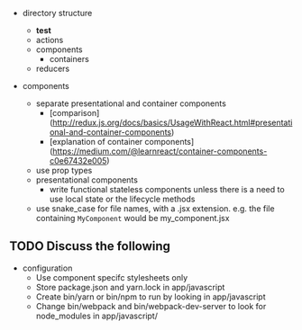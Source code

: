 - directory structure
   - __test__ 
   - actions
   - components
       - containers
   - reducers
   
- components
    - separate presentational and container components
        - [comparison] (http://redux.js.org/docs/basics/UsageWithReact.html#presentational-and-container-components)
        - [explanation of container components] (https://medium.com/@learnreact/container-components-c0e67432e005)
    - use prop types
    - presentational components
        - write functional stateless components unless there is a need to use local state or the lifecycle methods
    - use snake_case for file names, with a .jsx extension. e.g. the file containing `MyComponent` would be my_component.jsx
## TODO Discuss the following
- configuration
    - Use component specifc stylesheets only
    - Store package.json and yarn.lock in app/javascript
    - Create bin/yarn or bin/npm to run by looking in app/javascript
    - Change bin/webpack and bin/webpack-dev-server to look for node_modules in app/javascript/ 